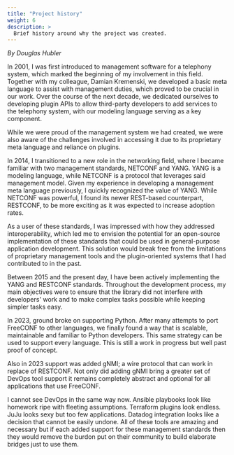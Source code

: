 ```yaml
---
title: "Project history"
weight: 6
description: >
  Brief history around why the project was created.
---
```


*By Douglas Hubler*

In 2001, I was first introduced to management software for a telephony system, which marked the beginning of my involvement in this field. Together with my colleague, Damian Kremenski, we developed a basic meta language to assist with management duties, which proved to be crucial in our work. Over the course of the next decade, we dedicated ourselves to developing plugin APIs to allow third-party developers to add services to the telephony system, with our modeling language serving as a key component.

While we were proud of the management system we had created, we were also aware of the challenges involved in accessing it due to its proprietary meta language and reliance on plugins.

In 2014, I transitioned to a new role in the networking field, where I became familiar with two management standards, NETCONF and YANG. YANG is a modeling language, while NETCONF is a protocol that leverages said management model. Given my experience in developing a management meta language previously, I quickly recognized the value of YANG. While NETCONF was powerful, I found its newer REST-based counterpart, RESTCONF, to be more exciting as it was expected to increase adoption rates. 

As a user of these standards, I was impressed with how they addressed interoperability, which led me to envision the potential for an open-source implementation of these standards that could be used in general-purpose application development. This solution would break free from the limitations of proprietary management tools and the plugin-oriented systems that I had contributed to in the past.

Between 2015 and the present day, I have been actively implementing the YANG and RESTCONF standards. Throughout the development process, my main objectives were to ensure that the library did not interfere with developers' work and to make complex tasks possible while keeping simpler tasks easy.

In 2023, ground broke on supporting Python.  After many attempts to port FreeCONF to other languages, we finally found a way that is scalable, maintainable and familiar to Python developers.  This same strategy can be used to support every language. This is still a work in progress but well past proof of concept.

Also in 2023 support was added gNMI; a wire protocol that can work in replace of RESTCONF.  Not only did adding gNMI bring a greater set of DevOps tool support it remains completely abstract and optional for all applications that use FreeCONF.

I cannot see DevOps in the same way now.  Ansible playbooks look like homework ripe with fleeting assumptions. Terraform plugins look endless. JuJu looks sexy but too few applications. Datadog integration looks like a decision that cannot be easily undone.  All of these tools are amazing and necessary but if each added support for these management standards then they would remove the burdon put on their community to build elaborate bridges just to use them.
